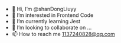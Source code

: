 - 👋 Hi, I’m @shanDongLiuyy
- 👀 I’m interested in Frontend Code
- 🌱 I’m currently learning Jest
- 💞️ I’m looking to collaborate on ...
- 📫 How to reach me 1137240828@qq.com

<!---
shanDongLiuyy/shanDongLiuyy is a ✨ special ✨ repository because its `README.md` (this file) appears on your GitHub profile.
You can click the Preview link to take a look at your changes.
--->
